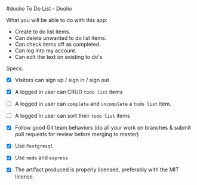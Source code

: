 
#doolio
To Do List - Doolio

What you will be able to do with this app:

- Create to do list items.
- Can delete unwanted to do list items.
- Can check items off as completed.
- Can log into my account.
- Can edit the text on existing to do's

Specs:

- [x] Visitors can sign up / sign in / sign out
- [x] A logged in user can CRUD `todo list` items
- [ ] A logged in user can `complete` and `uncomplete` a `todo list` item.
- [ ] A logged in user can sort their `todo list` items
- [x] Follow good Git team behaviors (do all your work on branches & submit pull requests for review before merging to master)

- [x] Use `Postgresql`
- [x] Use `node` and `express`
- [X] The artifact produced is properly licensed, preferably with the MIT license.




